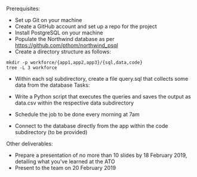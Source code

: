 Prerequisites:
* Set up Git on your machine
* Create a GitHub account and set up a repo for the project
* Install PostgreSQL on your machine
* Populate the Northwind database as per https://github.com/pthom/northwind_psql
* Create a directory structure as follows:
```cd $HOME
mkdir -p workforce/{app1,app2,app3}/{sql,data,code}
tree -L 3 workforce
```
* Within each sql subdirectory, create a file query.sql that collects some data from the database
Tasks:

* Write a Python script that executes the queries and saves the output as data.csv within the respective data subdirectory
* Schedule the job to be done every morning at 7am
* Connect to the database directly from the app within the code subdirectory (to be provided)

Other deliverables:
* Prepare a presentation of no more than 10 slides by 18 February 2019, detailing what you’ve learned at the ATO
* Present to the team on 20 February 2019
